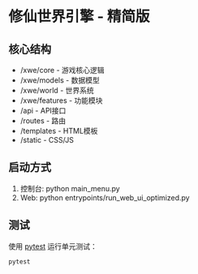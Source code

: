 # 修仙世界引擎 - 精简版

## 核心结构
- /xwe/core - 游戏核心逻辑
- /xwe/models - 数据模型
- /xwe/world - 世界系统  
- /xwe/features - 功能模块
- /api - API接口
- /routes - 路由
- /templates - HTML模板
- /static - CSS/JS

## 启动方式
1. 控制台: python main_menu.py
2. Web: python entrypoints/run_web_ui_optimized.py

## 测试
使用 [pytest](https://docs.pytest.org/) 运行单元测试：

```bash
pytest
```
